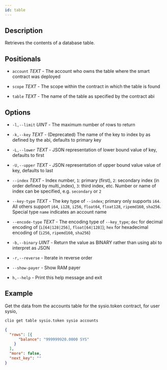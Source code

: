 ```yaml
---
id: table
---
```


## Description

Retrieves the contents of a database table.

## Positionals

- `account` _TEXT_ - The account who owns the table where the smart contract was deployed

- `scope` _TEXT_ - The scope within the contract in which the table is found

- `table` _TEXT_ - The name of the table as specified by the contract abi

## Options

- `-l,--limit` _UINT_ - The maximum number of rows to return

- `-k,--key` _TEXT_ - (Deprecated) The name of the key to index by as defined by the abi, defaults to primary key

- `-L,--lower` _TEXT_ - JSON representation of lower bound value of key, defaults to first

- `-U,--upper` _TEXT_ - JSON representation of upper bound value value of key, defaults to last

- `--index` _TEXT_ - Index number, `1`: primary (first), `2`: secondary index (in order defined by multi_index), `3`: third index, etc. Number or name of index can be specified, e.g. `secondary` or `2`

- `--key-type` _TEXT_ - The key type of `--index`; primary only supports `i64`. All others support `i64`, `i128`, `i256`, `float64`, `float128`, `ripemd160`, `sha256`. Special type `name` indicates an account name

- `--encode-type` _TEXT_ - The encoding type of `--key_type`; `dec` for decimal encoding of (`i[64|128|256]`, `float[64|128]`); `hex` for hexadecimal encoding of (`i256`, `ripemd160`, `sha256`)

- `-b,--binary` _UINT_ - Return the value as BINARY rather than using abi to interpret as JSON

- `-r,--reverse` - Iterate in reverse order

- `--show-payer` - Show RAM payer
  
- `h,--help`      - Print this help message and exit

## Example

Get the data from the accounts table for the sysio.token contract, for user sysio,

```sh
clio get table sysio.token sysio accounts
```

```json
{
  "rows": [{
      "balance": "999999920.0000 SYS"
    }
  ],
  "more": false,
  "next_key": ""
}
```
